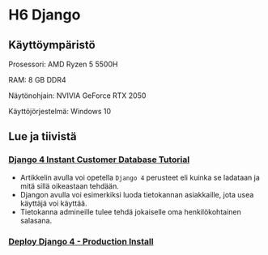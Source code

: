 # H6 Django

## Käyttöympäristö

Prosessori: AMD Ryzen 5 5500H

RAM: 8 GB DDR4

Näytönohjain: NVIVIA GeForce RTX 2050

Käyttöjörjestelmä: Windows 10

## Lue ja tiivistä

### [Django 4 Instant Customer Database Tutorial](https://terokarvinen.com/2022/django-instant-crm-tutorial/) 

- Artikkelin avulla voi opetella `Django 4` perusteet eli kuinka se ladataan ja mitä sillä oikeastaan tehdään.
- Djangon avulla voi esimerkiksi luoda tietokannan asiakkaille, jota usea käyttäjä voi käyttää.
- Tietokanna admineille tulee tehdä jokaiselle oma henkilökohtainen salasana.

### [Deploy Django 4 - Production Install](https://terokarvinen.com/2022/deploy-django/)





